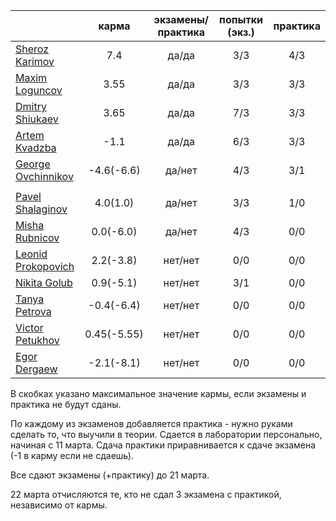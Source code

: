 |                                                            | карма | экзамены/практика |  попытки (экз.) | практика |
|------------------------------------------------------------|:------------:|:------------:|:-------:|:----:|
| [Sheroz Karimov](https://github.com/SherozKarimov)         |  7.4         |   да/да      |    3/3  | 4/3  |
| [Maxim Loguncov](https://github.com/MaximLoguncov)         |  3.55        |   да/да      |    3/3  | 3/3  |
| [Dmitry Shiukaev](https://github.com/DmitryShiukaev)       |  3.65        |   да/да      |    7/3  | 3/3  |
| [Artem Kvadzba](https://github.com/ArtemKvadzba)           |  -1.1        |   да/да      |    6/3  | 3/3  |
| [George Ovchinnikov](https://github.com/GeorgeOvchinnikov) |  -4.6(-6.6)  |   да/нет     |    4/3  | 3/1  |
|                                                            |              |              |         |      |
| [Pavel Shalaginov](https://github.com/PavelShalaginov)     |  4.0(1.0)    |   да/нет     |    3/3  | 1/0  |
| [Misha Rubnicov](https://github.com/MishaRubnicov)         |  0.0(-6.0)   |   да/нет     |    4/3  | 0/0  |
| [Leonid Prokopovich](https://github.com/leonidprokopovich) |  2.2(-3.8)   |   нет/нет    |    0/0  | 0/0  |
| [Nikita Golub](https://github.com/NikitaGolub)             |  0.9(-5.1)   |   нет/нет    |    3/1  | 0/0  |
| [Tanya Petrova](https://github.com/TanyaPetrova)           |  -0.4(-6.4)  |   нет/нет    |    0/0  | 0/0  |
| [Victor Petukhov](https://github.com/VictorPetukhov)       |  0.45(-5.55) |   нет/нет    |    0/0  | 0/0  |
| [Egor Dergaew](https://github.com/EgorDergaew)             |  -2.1(-8.1)  |   нет/нет    |    0/0  | 0/0  |



В скобках указано максимальное значение кармы, если экзамены и практика не будут сданы.




По каждому из экзаменов добавляется практика - нужно руками сделать то, что выучили в теории. Сдается в лаборатории персонально, начиная с 11 марта. Сдача практики приравнивается к сдаче экзамена (-1 в карму если не сдаешь).


Все сдают экзамены (+практику) до 21 марта.


22 марта отчисляются те, кто не сдал 3 экзамена с практикой, независимо от кармы.
